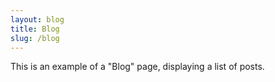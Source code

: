 ```yaml
---
layout: blog
title: Blog
slug: /blog
---
```


This is an example of a "Blog" page, displaying a list of posts.
<br />
